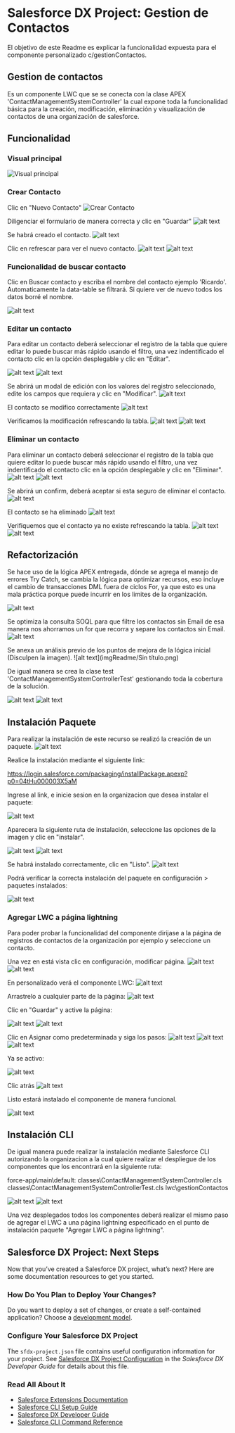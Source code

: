 # Salesforce DX Project: Gestion de Contactos

El objetivo de este Readme es explicar la funcionalidad expuesta para el componente personalizado c/gestionContactos.

## Gestion de contactos

Es un componente LWC que se se conecta con la clase APEX 'ContactManagementSystemController' la cual expone toda la funcionalidad básica para la creación, modificación, eliminación y visualización de contactos de una organización de salesforce.

## Funcionalidad
### Visual principal

![Visual principal](imgReadme/image.png)
### Crear Contacto

Clic en "Nuevo Contacto"
![Crear Contacto](imgReadme/image-1.png)

Diligenciar el formulario de manera correcta y clic en "Guardar"
![alt text](imgReadme/image-2.png)

Se habrá creado el contacto.
![alt text](imgReadme/image-3.png)

Clic en refrescar para ver el nuevo contacto.
![alt text](imgReadme/image-4.png)
![alt text](imgReadme/image-5.png)

### Funcionalidad de buscar contacto

Clic en Buscar contacto y escriba el nombre del contacto ejemplo 'Ricardo'.
Automaticamente la data-table se filtrará. Si quiere ver de nuevo todos los datos borré el nombre.

![alt text](imgReadme/image-6.png)

### Editar un contacto

Para editar un contacto deberá seleccionar el registro de la tabla que quiere editar lo puede buscar más rápido usando el filtro, una vez indentificado el contacto clic en la opción desplegable y clic en "Editar".

![alt text](imgReadme/image-7.png)
![alt text](imgReadme/image-8.png)

Se abrirá un modal de edición con los valores del registro seleccionado, edite los campos que requiera y clic en "Modificar".
![alt text](imgReadme/image-9.png)

El contacto se modifico correctamente
![alt text](imgReadme/image-10.png)

Verificamos la modificación refrescando la tabla.
![alt text](imgReadme/image-11.png)
![alt text](imgReadme/image-12.png)

### Eliminar un contacto

Para eliminar un contacto deberá seleccionar el registro de la tabla que quiere editar lo puede buscar más rápido usando el filtro, una vez indentificado el contacto clic en la opción desplegable y clic en "Eliminar".
![alt text](imgReadme/image-7.png)
![alt text](imgReadme/image-13.png)

Se abrirá un confirm, deberá aceptar si esta seguro de eliminar el contacto.
![alt text](imgReadme/image-14.png)

El contacto se ha eliminado
![alt text](imgReadme/image-15.png)

Verifiquemos que el contacto ya no existe refrescando la tabla.
![alt text](imgReadme/image-16.png)
![alt text](imgReadme/image-17.png)

## Refactorización

Se hace uso de la lógica APEX entregada, dónde se agrega el manejo de errores Try Catch, se cambia la lógica para optimizar recursos, eso incluye el cambio de transacciones DML fuera de ciclos For, ya que esto es una mala práctica porque puede incurrir en los limites de la organización.

![alt text](imgReadme/image-18.png)

Se optimiza la consulta SOQL para que filtre los contactos sin Email de esa manera nos ahorramos un for que recorra y separe los contactos sin Email.
![alt text](imgReadme/image-19.png)

Se anexa un análisis previo de los puntos de mejora de la lógica inicial (Disculpen la imagen).
![alt text](imgReadme/Sin título.png)

De igual manera se crea la clase test 'ContactManagementSystemControllerTest' gestionando toda la cobertura de la solución.

![alt text](imgReadme/image-20.png)
![alt text](imgReadme/image-21.png)

## Instalación Paquete

Para realizar la instalación de este recurso se realizó la creación de un paquete.
![alt text](imgReadme/image-23.png)

Realice la instalación mediante el siguiente link:

 https://login.salesforce.com/packaging/installPackage.apexp?p0=04tHu000003X5aM

Ingrese al link, e inicie sesion en la organizacion que desea instalar el paquete:

![alt text](imgReadme/image-22.png)

Aparecera la siguiente ruta de instalación, seleccione las opciones de la imagen y clic en "instalar".

![alt text](imgReadme/image-24.png)
![alt text](imgReadme/image-25.png)

Se habrá instalado correctamente, clic en "Listo".
![alt text](imgReadme/image-26.png)

Podrá verificar la correcta instalación del paquete en configuración > paquetes instalados:

![alt text](imgReadme/image-27.png)

### Agregar LWC a página lightning
Para poder probar la funcionalidad del componente dirijase a la página de registros de contactos de la organización por ejemplo y seleccione un contacto.

Una vez en está vista clic en configuración, modificar página.
![alt text](imgReadme/image-28.png)
![alt text](imgReadme/image-29.png)

En personalizado verá el componente LWC:
![alt text](imgReadme/image-30.png)

Arrastrelo a cualquier parte de la página:
![alt text](imgReadme/image-31.png)

Clic en "Guardar" y active la página:

![alt text](imgReadme/image-33.png)
![alt text](imgReadme/image-34.png)

Clic en Asignar como predeterminada y siga los pasos:
![alt text](imgReadme/image-35.png)
![alt text](imgReadme/image-36.png)
![alt text](imgReadme/image-37.png)

Ya se activo:

![alt text](imgReadme/image-38.png)

Clic atrás
![alt text](imgReadme/image-39.png)

Listo estará instalado el componente de manera funcional.

![alt text](imgReadme/image-40.png)

## Instalación CLI 

De igual manera puede realizar la instalación mediante Salesforce CLI autorizando la organizacion a la cual quiere realizar el despliegue de los componentes que los encontrará en la siguiente ruta:

force-app\main\default:
classes\ContactManagementSystemController.cls
classes\ContactManagementSystemControllerTest.cls
lwc\gestionContactos

![alt text](imgReadme/image-41.png)
![alt text](imgReadme/image-42.png)

Una vez desplegados todos los componentes deberá realizar el mismo paso de agregar el LWC a una página lightning especificado en el punto de instalación paquete "Agregar LWC a página lightning".

## Salesforce DX Project: Next Steps
Now that you’ve created a Salesforce DX project, what’s next? Here are some documentation resources to get you started.

### How Do You Plan to Deploy Your Changes?

Do you want to deploy a set of changes, or create a self-contained application? Choose a [development model](https://developer.salesforce.com/tools/vscode/en/user-guide/development-models).

### Configure Your Salesforce DX Project

The `sfdx-project.json` file contains useful configuration information for your project. See [Salesforce DX Project Configuration](https://developer.salesforce.com/docs/atlas.en-us.sfdx_dev.meta/sfdx_dev/sfdx_dev_ws_config.htm) in the _Salesforce DX Developer Guide_ for details about this file.

### Read All About It

- [Salesforce Extensions Documentation](https://developer.salesforce.com/tools/vscode/)
- [Salesforce CLI Setup Guide](https://developer.salesforce.com/docs/atlas.en-us.sfdx_setup.meta/sfdx_setup/sfdx_setup_intro.htm)
- [Salesforce DX Developer Guide](https://developer.salesforce.com/docs/atlas.en-us.sfdx_dev.meta/sfdx_dev/sfdx_dev_intro.htm)
- [Salesforce CLI Command Reference](https://developer.salesforce.com/docs/atlas.en-us.sfdx_cli_reference.meta/sfdx_cli_reference/cli_reference.htm)



